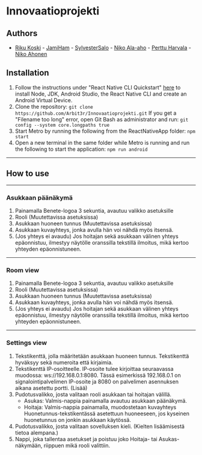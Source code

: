 # Innovaatioprojekti
## Authors
- [Riku Koski](https://github.com/Arbit3r) - [JamiHam](https://github.com/JamiHam) - [SylvesterSalo](https://github.com/SylvesterSalo) - [Niko Ala-aho](https://github.com/nikoa-a) - [Perttu Harvala](https://github.com/800010179) - [Niko Ahonen](https://github.com/tyyppi355)

## Installation
1. Follow the instructions under "React Native CLI Quickstart" [here](https://reactnative.dev/docs/environment-setup) to install Node, JDK, Android Studio, the React Native CLI and create an Android Virtual Device.
2. Clone the repository: ```git clone https://github.com/Arbit3r/Innovaatioprojekti.git```
If you get a "Filename too long" error, open Git Bash as administrator and run: ```git config --system core.longpaths true```
3. Start Metro by running the following from the ReactNativeApp folder: ```npm start```
4. Open a new terminal in the same folder while Metro is running and run the following to start the application: ```npm run android```


****
## How to use

****
### Asukkaan päänäkymä
1. Painamalla Benete-logoa 3 sekuntia, avautuu valikko asetuksille
2. Rooli (Muutettavissa asetuksissa)
3. Asukkaan huoneen tunnus (Muutettavissa asetuksissa)
4. Asukkaan kuvayhteys, jonka avulla hän voi nähdä myös itsensä.
5. (Jos yhteys ei avaudu) Jos hoitajan sekä asukkaan välinen yhteys epäonnistuu, ilmestyy näytölle oranssilla tekstillä ilmoitus, mikä kertoo yhteyden epäonnistuneen.
****
### Room view
1. Painamalla Benete-logoa 3 sekuntia, avautuu valikko asetuksille
2. Rooli (Muutettavissa asetuksissa)
3. Asukkaan huoneen tunnus (Muutettavissa asetuksissa)
4. Asukkaan kuvayhteys, jonka avulla hän voi nähdä myös itsensä.
5. (Jos yhteys ei avaudu) Jos hoitajan sekä asukkaan välinen yhteys epäonnistuu, ilmestyy näytölle oranssilla tekstillä ilmoitus, mikä kertoo yhteyden epäonnistuneen.

****
### Settings view
1. Tekstikenttä, jolla määritetään asukkaan huoneen tunnus. Tekstikenttä hyväksyy sekä numeroita että kirjaimia.
2. Tekstikenttä IP-osoitteelle. IP-osoite tulee kirjoittaa seuraavassa muodossa: ws://192.168.0.1:8080. Tässä esimerkissä 192.168.0.1 on signalointipalvelimen IP-osoite ja 8080 on palvelimen asennuksen aikana asetettu portti. (Lisää)
3. Pudotusvalikko, josta valitaan rooli asukkaan tai hoitajan välillä.
   - Asukas: Valmis-nappia painamalla avautuu asukkaan päänäkymä.
   - Hoitaja: Valmis-nappia painamalla, muodostetaan kuvayhteys Huonetunnus-tekstikentässä asetettuun huoneeseen, jos kyseinen huonetunnus on jonkin asukkaan käytössä.
4. Pudotusvalikko, josta valitaan sovelluksen kieli. (Kielten lisäämisestä tietoa alempana.)
5. Nappi, joka tallentaa asetukset ja poistuu joko Hoitaja- tai Asukas-näkymään, riippuen mikä rooli valittiin. 
